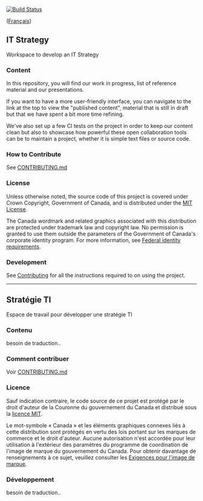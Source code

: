 [![Build Status](https://travis-ci.com/sara-sabr/ITStrategy.svg?branch=master)](https://travis-ci.com/sara-sabr/ITStrategy)

([Français](#strategie-ti))

## IT Strategy

Workspace to develop an IT Strategy

### Content

In this repository, you will find our work in progress, list of reference material and our presentations.

If you want to have a more user-friendly interface, you can navigate to the link at the top to view the "published content", material that is still in draft but that we have spent a bit more time refining.

We've also set up a few CI tests on the project in order to keep our content clean but also to showcase how powerful these open collaboration tools can be to maintain a project, whether it is simple text files or source code.

### How to Contribute

See [CONTRIBUTING.md](CONTRIBUTING.md)

### License

Unless otherwise noted, the source code of this project is covered under Crown Copyright, Government of Canada, and is distributed under the [MIT License](LICENSE).

The Canada wordmark and related graphics associated with this distribution are protected under trademark law and copyright law.
No permission is granted to use them outside the parameters of the Government of Canada's corporate identity program.
For more information, see [Federal identity requirements](https://www.canada.ca/en/treasury-board-secretariat/topics/government-communications/federal-identity-requirements.html).

### Development

See [Contributing](./CONTRIBUTING.MD) for all the instructions required to on using the project.

______________________

## Stratégie TI

Espace de travail pour développer une stratégie TI

### Contenu

besoin de traduction..

### Comment contribuer

Voir [CONTRIBUTING.md](CONTRIBUTING.md)

### Licence

Sauf indication contraire, le code source de ce projet est protégé par le droit d'auteur de la Couronne du gouvernement du Canada et distribué sous la [licence MIT](LICENSE).

Le mot-symbole « Canada » et les éléments graphiques connexes liés à cette distribution sont protégés en vertu des lois portant sur les marques de commerce et le droit d'auteur.
Aucune autorisation n'est accordée pour leur utilisation à l'extérieur des paramètres du programme de coordination de l'image de marque du gouvernement du Canada.
Pour obtenir davantage de renseignements à ce sujet, veuillez consulter les [Exigences pour l'image de marque](https://www.canada.ca/fr/secretariat-conseil-tresor/sujets/communications-gouvernementales/exigences-image-marque.html).

### Développement

besoin de traduction..
